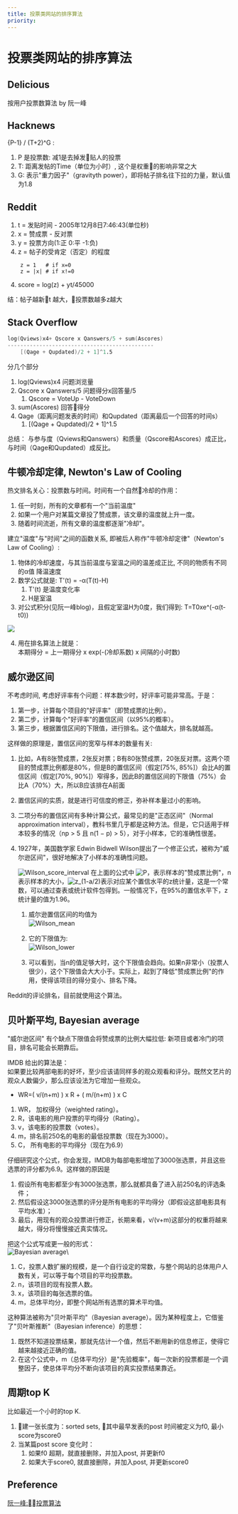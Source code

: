 ```yaml
---
title: 投票类网站的排序算法
priority:
---
```

# 投票类网站的排序算法

## Delicious 
按用户投票数算法 by 阮一峰

## Hacknews
{P-1} / (T+2)^G :
1. P 是投票数: 减1是去掉发贴人的投票
2. T: 距离发帖的Time（单位为小时）, 这个是权重的影响非常之大
3. G: 表示"重力因子"（gravityth power），即将帖子排名往下拉的力量，默认值为1.8

## Reddit
1. t = 发贴时间 - 2005年12月8日7:46:43(单位秒)
2. x = 赞成票 - 反对票
3. y = 投票方向(1:正 0:平 -1:负)
3. z = 帖子的受肯定（否定）的程度
```
    z = 1   # if x=0
    z = |x| # if x!=0
```
4. score = log(z) + yt/45000

结：帖子越新t 越大，投票数越多z越大

## Stack Overflow
```s
log(Qviews)x4+ Qscore x Qanswers/5 + sum(Ascores) 
----------------------------------------------
    [(Qage + Qupdated)/2 + 1]^1.5
```

分几个部分
1. log(Qviews)x4        问题浏览量
2. Qscore x Qanswers/5  问题得分x回答量/5 
    1. Qscore = VoteUp - VoteDown
3. sum(Ascores) 回答得分
4. Qage（距离问题发表的时间）和Qupdated（距离最后一个回答的时间s）
    1. [(Qage + Qupdated)/2 + 1]^1.5

总结：
与参与度（Qviews和Qanswers）和质量（Qscore和Ascores）成正比，与时间（Qage和Qupdated）成反比。

## 牛顿冷却定律, Newton's Law of Cooling
热文排名关心：投票数与时间。时间有一个自然冷却的作用：
1. 任一时刻，所有的文章都有一个"当前温度"
2. 如果一个用户对某篇文章投了赞成票，该文章的温度就上升一度。
3. 随着时间流逝，所有文章的温度都逐渐"冷却"。

建立"温度"与"时间"之间的函数关系, 即被后人称作"牛顿冷却定律"（Newton's Law of Cooling）:
1. 物体的冷却速度，与其当前温度与室温之间的温差成正比, 不同的物质有不同的α值 降温速度
2. 数学公式就是: T'(t) = -α(T(t)-H)
    1. T'(t) 是温度变化率
    2. H是室温
3. 对公式积分(见阮一峰blog)，且假定室温H为0度，我们得到:
T=T0xe^(-α(t-t0))
<img src="https://chart.googleapis.com/chart?cht=tx&chl=T%3DT_%7B0%7De%5E%7B-%5Calpha(t-t_%7B0%7D)%7D&chs=40">

4. 用在排名算法上就是：\
本期得分 = 上一期得分 x exp(-(冷却系数) x 间隔的小时数)

## 威尔逊区间
不考虑时间, 考虑好评率有个问题：样本数少时，好评率可能非常高。于是：
1. 第一步，计算每个项目的"好评率"（即赞成票的比例）。
2. 第二步，计算每个"好评率"的置信区间（以95%的概率）。
3. 第三步，根据置信区间的下限值，进行排名。这个值越大，排名就越高。

这样做的原理是，置信区间的宽窄与样本的数量有关:
1. 比如，A有8张赞成票，2张反对票；B有80张赞成票，20张反对票。这两个项目的赞成票比例都是80%，但是B的置信区间（假定[75%, 85%]）会比A的置信区间（假定[70%, 90%]）窄得多，因此B的置信区间的下限值（75%）会比A（70%）大，所以B应该排在A前面

2. 置信区间的实质，就是进行可信度的修正，弥补样本量过小的影响。

3. 二项分布的置信区间有多种计算公式，最常见的是"正态区间"（Normal approximation interval），教科书里几乎都是这种方法。但是，它只适用于样本较多的情况（np > 5 且 n(1 − p) > 5），对于小样本，它的准确性很差。

4. 1927年，美国数学家 Edwin Bidwell Wilson提出了一个修正公式，被称为"威尔逊区间"，很好地解决了小样本的准确性问题。

    ![Wilson_score_interval]
    在上面的公式中 ![P]，表示样本的"赞成票比例"，n表示样本的大小，![z_(1-a/2)]表示对应某个置信水平的z统计量，这是一个常数，可以通过查表或统计软件包得到。一般情况下，在95%的置信水平下，z统计量的值为1.96。

    1. 威尔逊置信区间的均值为\
    ![Wilson_mean]　　

    2. 它的下限值为: \
    ![Wilson_lower]　　

    3. 可以看到，当n的值足够大时，这个下限值会趋向。如果n非常小（投票人很少），这个下限值会大大小于。实际上，起到了降低"赞成票比例"的作用，使得该项目的得分变小、排名下降。

Reddit的评论排名，目前就使用这个算法。

## 贝叶斯平均, Bayesian average
"威尔逊区间" 有个缺点下限值会将赞成票的比例大幅拉低: 新项目或者冷门的项目，排名可能会长期靠后。

IMDB 给出的算法是：\
如果要比较两部电影的好坏，至少应该请同样多的观众观看和评分。既然文艺片的观众人数偏少，那么应该设法为它增加一些观众。
- WR=( v/(n+m) ) x R + ( m/(n+m) ) x C
1. WR， 加权得分（weighted rating）。
1. R，该电影的用户投票的平均得分（Rating）。
1. v，该电影的投票数（votes）。
1. m，排名前250名的电影的最低投票数（现在为3000）。
1. C， 所有电影的平均得分（现在为6.9）

仔细研究这个公式，你会发现，IMDB为每部电影增加了3000张选票，并且这些选票的评分都为6.9。这样做的原因是
1. 假设所有电影都至少有3000张选票，那么就都具备了进入前250名的评选条件；
2. 然后假设这3000张选票的评分是所有电影的平均得分（即假设这部电影具有平均水准）；
3. 最后，用现有的观众投票进行修正，长期来看，v/(v+m)这部分的权重将越来越大，得分将慢慢接近真实情况。

把这个公式写成更一般的形式：\
![Bayesian average]\
1. C，投票人数扩展的规模，是一个自行设定的常数，与整个网站的总体用户人数有关，可以等于每个项目的平均投票数。
1. n，该项目的现有投票人数。
1. x，该项目的每张选票的值。
1. m，总体平均分，即整个网站所有选票的算术平均值。

这种算法被称为"贝叶斯平均"（Bayesian average）。因为某种程度上，它借鉴了"贝叶斯推断"（Bayesian inference）的思想： 
1. 既然不知道投票结果，那就先估计一个值，然后不断用新的信息修正，使得它越来越接近正确的值。
2. 在这个公式中，m（总体平均分）是"先验概率"，每一次新的投票都是一个调整因子，使总体平均分不断向该项目的真实投票结果靠近。

[Bayesian average]: https://chart.googleapis.com/chart?cht=tx&chl=%5Cbar%7Bx%7D%3D%5Cfrac%7BC%5Ctimes%20m%2B%5CSigma%20%5E%7Bn%7D_%7Bi%3D1%7Dx_%7Bi%7D%7D%7Bn%2BC%7D&chs=80

## 周期top K
比如最近一个小时的top K.
1. 建一张长度为：sorted sets, 其中最早发表的post 时间被定义为f0, 最小score为score0
2. 当某篇post score 变化时：
    1. 如果f0 超期，就直接删除，并加入post, 并更新f0
    2. 如果大于score0, 就直接删除，并加入post, 并更新score0

## Preference
[阮一峰:投票算法]

[Wilson_mean]: https://chart.googleapis.com/chart?cht=tx&chl=%5Cfrac%7B%5Chat%7Bp%7D%2B%5Cfrac%7B1%7D%7B2n%7Dz%5E%7B2%7D_%7B1-%5Cfrac%7B%5Calpha%7D%7B2%7D%7D%7D%7B1%2B%5Cfrac%7B1%7D%7Bn%7Dz%5E%7B2%7D_%7B1-%5Cfrac%7B%5Calpha%7D%7B2%7D%7D%7D&chs=100

[Wilson_lower]: https://chart.googleapis.com/chart?cht=tx&chl=%5Cfrac%7B%5Chat%7Bp%7D%2B%5Cfrac%7B1%7D%7B2n%7Dz%5E%7B2%7D_%7B1-%5Cfrac%7B%5Calpha%7D%7B2%7D%7D-z_%7B1-%5Cfrac%7B%5Calpha%7D%7B2%7D%7D%5Csqrt%7B%5Cfrac%7B%5Chat%7Bp%7D(1-%5Chat%7Bp%7D)%7D%7Bn%7D%2B%5Cfrac%7Bz%5E%7B2%7D_%7B1-%5Cfrac%7B%5Calpha%7D%7B2%7D%7D%7D%7B4n%5E%7B2%7D%7D%7D%7D%7B1%2B%5Cfrac%7B1%7D%7Bn%7Dz%5E%7B2%7D_%7B1-%5Cfrac%7B%5Calpha%7D%7B2%7D%7D%7D&chs=150

[Wilson_score_interval]: https://chart.googleapis.com/chart?cht=tx&chl=%5Cfrac%7B%5Chat%7Bp%7D%2B%5Cfrac%7B1%7D%7B2n%7Dz%5E%7B2%7D_%7B1-%5Cfrac%7B%5Calpha%7D%7B2%7D%7D%5Cpm%20z_%7B1-%5Cfrac%7B%5Calpha%7D%7B2%7D%7D%5Csqrt%7B%5Cfrac%7B%5Chat%7Bp%7D(1-%5Chat%7Bp%7D)%7D%7Bn%7D%2B%5Cfrac%7Bz%5E%7B2%7D_%7B1-%5Cfrac%7B%5Calpha%7D%7B2%7D%7D%7D%7B4n%5E%7B2%7D%7D%7D%7D%7B1%2B%5Cfrac%7B1%7D%7Bn%7Dz%5E%7B2%7D_%7B1-%5Cfrac%7B%5Calpha%7D%7B2%7D%7D%7D&chs=180

[P]: https://chart.googleapis.com/chart?cht=tx&chl=%5Chat%7Bp%7D&chs=20

[z_(1-a/2)]: https://chart.googleapis.com/chart?cht=tx&chl=z_%7B1-%5Calpha%2F2%7D&chs=25

[阮一峰:投票算法]: 
http://www.ruanyifeng.com/blog/2012/03/ranking_algorithm_newton_s_law_of_cooling.html